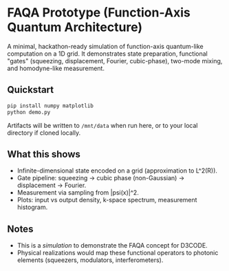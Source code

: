 
# FAQA Prototype (Function-Axis Quantum Architecture)

A minimal, hackathon-ready simulation of function-axis quantum-like computation on a 1D grid.
It demonstrates state preparation, functional "gates" (squeezing, displacement, Fourier, cubic-phase), two-mode mixing, and homodyne-like measurement.

## Quickstart

```bash
pip install numpy matplotlib
python demo.py
```

Artifacts will be written to `/mnt/data` when run here, or to your local directory if cloned locally.

## What this shows
- Infinite-dimensional state encoded on a grid (approximation to L^2(R)).
- Gate pipeline: squeezing -> cubic phase (non-Gaussian) -> displacement -> Fourier.
- Measurement via sampling from |psi(x)|^2.
- Plots: input vs output density, k-space spectrum, measurement histogram.

## Notes
- This is a *simulation* to demonstrate the FAQA concept for D3CODE.
- Physical realizations would map these functional operators to photonic elements (squeezers, modulators, interferometers).
